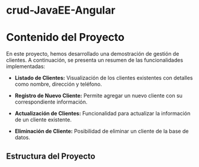 # crud-JavaEE-Angular
# Contenido del Proyecto

En este proyecto, hemos desarrollado una demostración de gestión de clientes. A continuación, se presenta un resumen de las funcionalidades implementadas:

- **Listado de Clientes:** Visualización de los clientes existentes con detalles como nombre, dirección y teléfono.
  
- **Registro de Nuevo Cliente:** Permite agregar un nuevo cliente con su correspondiente información.

- **Actualización de Clientes:** Funcionalidad para actualizar la información de un cliente existente.

- **Eliminación de Cliente:** Posibilidad de eliminar un cliente de la base de datos.

## Estructura del Proyecto


